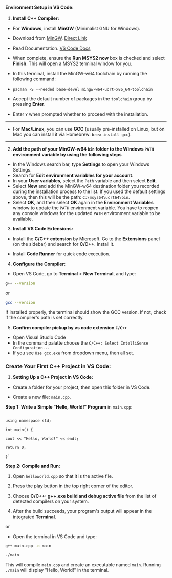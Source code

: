 ####  **Environment Setup in VS Code:**

  

1.  **Install C++ Compiler:**

 - For **Windows**, install **MinGW** (Minimalist GNU for Windows).

 - Download from [MinGW](https://www.msys2.org/). [Direct Link](https://github.com/msys2/msys2-installer/releases/download/2024-01-13/msys2-x86_64-20240113.exe)

 - Read Documentation. [VS Code Docs](https://code.visualstudio.com/docs/cpp/config-mingw)

 - When complete, ensure the **Run MSYS2 now** box is checked and select **Finish**. This will open a MSYS2 terminal window for you.
 - In this terminal, install the MinGW-w64 toolchain by running the following command:
 - `pacman -S --needed base-devel mingw-w64-ucrt-x86_64-toolchain
`
 - Accept the default number of packages in the `toolchain` group by pressing **Enter**.
 - Enter  `Y`  when prompted whether to proceed with the installation.
 ---
 - For **Mac/Linux**, you can use **GCC** (usually pre-installed on Linux, but on Mac you can install it via Homebrew: `brew install gcc`).
 ---
2.  **Add the path of your MinGW-w64 `bin` folder to the Windows `PATH` environment variable by using the following steps**
-  In the Windows search bar, type  **Settings**  to open your Windows Settings.
-  Search for  **Edit environment variables for your account**.
-  In your  **User variables**, select the  `Path`  variable and then select  **Edit**.
-  Select  **New**  and add the MinGW-w64 destination folder you recorded during the installation process to the list. If you used the default settings above, then this will be the path:  `C:\msys64\ucrt64\bin`.
- Select  **OK**, and then select  **OK**  again in the  **Environment Variables**  window to update the  `PATH`  environment variable. You have to reopen any console windows for the updated  `PATH`  environment variable to be available.

3.  **Install VS Code Extensions:**

- Install the **C/C++ extension** by Microsoft. Go to the **Extensions** panel (on the sidebar) and search for **C/C++**. Install it.

- Install **Code Runner** for quick code execution.

4.  **Configure the Compiler:**

- Open VS Code, go to **Terminal** > **New Terminal**, and type:
```bash
g++ --version
```
or
```bash
gcc --version
```
If installed properly, the terminal should show the GCC version. If not, check if the compiler's path is set correctly.

5. **Confirm compiler pickup by vs code extension `C/C++`**
- Open Visual Studio Code
- In the command palatte choose the `C/C++: Select IntelliSense Configuration...`
- If you see `Use gcc.exe` from dropdown menu, then all set.
  

###  **Create Your First C++ Project in VS Code:**

1.  **Setting Up a C++ Project in VS Code:**

- Create a folder for your project, then open this folder in VS Code.

- Create a new file: `main.cpp`.  

 **Step 1: Write a Simple "Hello, World!" Program** in `main.cpp`:

```cpp#include <iostream>

using namespace std;

int main() {

cout << "Hello, World!" << endl;

return 0;

}`
```
 **Step 2: Compile and Run:**

1.  Open  `helloworld.cpp`  so that it is the active file.
    
2.  Press the play button in the top right corner of the editor.

3. Choose **C/C++: g++.exe build and debug active file** from the list of detected compilers on your system.

4. After the build succeeds, your program's output will appear in the integrated **Terminal**.

or
- Open the terminal in VS Code and type:

```bash
g++ main.cpp -o main
```

`./main`

This will compile `main.cpp` and create an executable named `main`. Running `./main` will display "Hello, World!" in the terminal.

